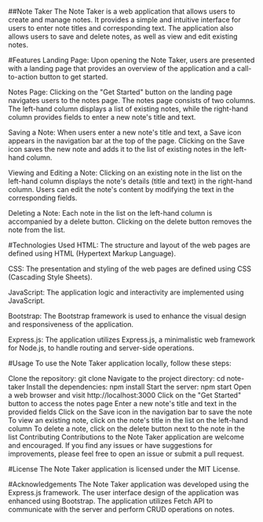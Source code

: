 ##Note Taker
The Note Taker is a web application that allows users to create and manage notes. It provides a simple and intuitive interface for users to enter note titles and corresponding text. The application also allows users to save and delete notes, as well as view and edit existing notes.

#Features
Landing Page: Upon opening the Note Taker, users are presented with a landing page that provides an overview of the application and a call-to-action button to get started.

Notes Page: Clicking on the "Get Started" button on the landing page navigates users to the notes page. The notes page consists of two columns. The left-hand column displays a list of existing notes, while the right-hand column provides fields to enter a new note's title and text.

Saving a Note: When users enter a new note's title and text, a Save icon appears in the navigation bar at the top of the page. Clicking on the Save icon saves the new note and adds it to the list of existing notes in the left-hand column.

Viewing and Editing a Note: Clicking on an existing note in the list on the left-hand column displays the note's details (title and text) in the right-hand column. Users can edit the note's content by modifying the text in the corresponding fields.

Deleting a Note: Each note in the list on the left-hand column is accompanied by a delete button. Clicking on the delete button removes the note from the list.

#Technologies Used
HTML: The structure and layout of the web pages are defined using HTML (Hypertext Markup Language).

CSS: The presentation and styling of the web pages are defined using CSS (Cascading Style Sheets).

JavaScript: The application logic and interactivity are implemented using JavaScript.

Bootstrap: The Bootstrap framework is used to enhance the visual design and responsiveness of the application.

Express.js: The application utilizes Express.js, a minimalistic web framework for Node.js, to handle routing and server-side operations.

#Usage
To use the Note Taker application locally, follow these steps:

Clone the repository: git clone <repository-url>
Navigate to the project directory: cd note-taker
Install the dependencies: npm install
Start the server: npm start
Open a web browser and visit http://localhost:3000
Click on the "Get Started" button to access the notes page
Enter a new note's title and text in the provided fields
Click on the Save icon in the navigation bar to save the note
To view an existing note, click on the note's title in the list on the left-hand column
To delete a note, click on the delete button next to the note in the list
Contributing
Contributions to the Note Taker application are welcome and encouraged. If you find any issues or have suggestions for improvements, please feel free to open an issue or submit a pull request.

#License
The Note Taker application is licensed under the MIT License.

#Acknowledgements
The Note Taker application was developed using the Express.js framework.
The user interface design of the application was enhanced using Bootstrap.
The application utilizes Fetch API to communicate with the server and perform CRUD operations on notes.

